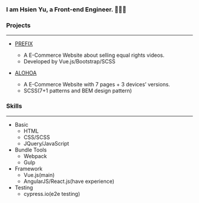 ### I am Hsien Yu, a Front-end Engineer. 👩🏻‍💻

### Projects
---
* [PREFIX](https://yu19941994.github.io/prifix/#/)
   * A E-Commerce Website about selling equal rights videos.
   * Developed by Vue.js/Bootstrap/SCSS

* [ALOHOA](https://yu19941994.github.io/layout_hw8/dist/index.html)
   * A E-Commerce Website with 7 pages + 3 devices’ versions.
   * SCSS(7+1 patterns and BEM design pattern)

### Skills
---
* Basic
   * HTML
   * CSS/SCSS
   * JQuery/JavaScript
* Bundle Tools
   * Webpack
   * Gulp
* Framework
   * Vue.js(main)
   * AngularJS/React.js(have experience)
* Testing
   * cypress.io(e2e testing)
